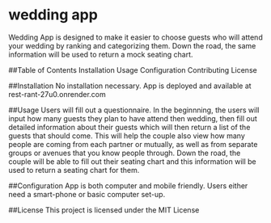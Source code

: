 # wedding app
Wedding App is designed to make it easier to choose guests who will attend your wedding by ranking and categorizing them. Down the road, the same information will be used to return a mock seating chart.

##Table of Contents
Installation
Usage
Configuration
Contributing
License

##Installation
No installation necessary. App is deployed and available at rest-rant-27u0.onrender.com

##Usage
Users will fill out a questionnaire. In the beginnning, the users will input how many guests they plan to have attend then wedding, then fill out detailed information about their guests which will then return a list of the guests that should come. This will help the couple also view how many people are coming from each partner or mutually, as well as from separate groups or avenues that you know people through. Down the road, the couple will be able to fill out their seating chart and this information will be used to return a seating chart for them.

##Configuration
App is both computer and mobile friendly. Users either need a smart-phone or basic computer set-up.

##License
This project is licensed under the MIT License